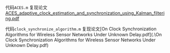 代码`ACES.m` 复现论文[ACES_adaptive_clock_estimation_and_synchronization_using_Kalman_filtering.pdf](.\ACES_adaptive_clock_estimation_and_synchronization_using_Kalman_filtering.pdf)

代码`clock_synchronize_algorithm.m` 复现论文[On Clock Synchronization Algorithms for Wireless Sensor Networks Under Unknown Delay.pdf](.\On Clock Synchronization Algorithms for Wireless Sensor Networks Under Unknown Delay.pdf)

